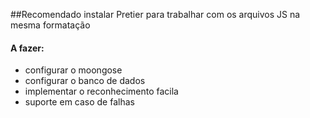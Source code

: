 ##Recomendado instalar Pretier para trabalhar com os arquivos JS na mesma formatação 

#### A fazer:
- configurar o moongose
- configurar o banco de dados
- implementar o reconhecimento facila
- suporte em caso de falhas
